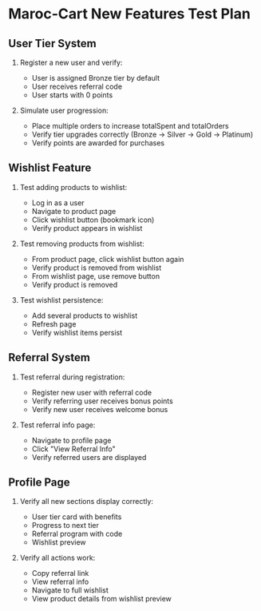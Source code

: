 # Maroc-Cart New Features Test Plan

## User Tier System
1. Register a new user and verify:
   - User is assigned Bronze tier by default
   - User receives referral code
   - User starts with 0 points

2. Simulate user progression:
   - Place multiple orders to increase totalSpent and totalOrders
   - Verify tier upgrades correctly (Bronze → Silver → Gold → Platinum)
   - Verify points are awarded for purchases

## Wishlist Feature
1. Test adding products to wishlist:
   - Log in as a user
   - Navigate to product page
   - Click wishlist button (bookmark icon)
   - Verify product appears in wishlist

2. Test removing products from wishlist:
   - From product page, click wishlist button again
   - Verify product is removed from wishlist
   - From wishlist page, use remove button
   - Verify product is removed

3. Test wishlist persistence:
   - Add several products to wishlist
   - Refresh page
   - Verify wishlist items persist

## Referral System
1. Test referral during registration:
   - Register new user with referral code
   - Verify referring user receives bonus points
   - Verify new user receives welcome bonus

2. Test referral info page:
   - Navigate to profile page
   - Click "View Referral Info"
   - Verify referred users are displayed

## Profile Page
1. Verify all new sections display correctly:
   - User tier card with benefits
   - Progress to next tier
   - Referral program with code
   - Wishlist preview

2. Verify all actions work:
   - Copy referral link
   - View referral info
   - Navigate to full wishlist
   - View product details from wishlist preview
